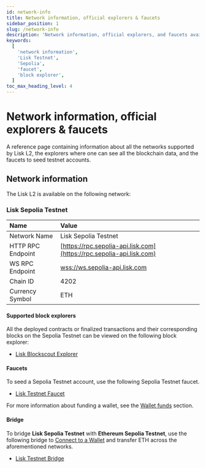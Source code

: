 ```yaml
---
id: network-info
title: Network information, official explorers & faucets
sidebar_position: 1
slug: /network-info
description: 'Network information, official explorers, and faucets available for Lisk L2 network.'
keywords:
  [
    'network information',
    'Lisk Testnet',
    'Sepolia',
    'faucet',
    'block explorer',
  ]
toc_max_heading_level: 4
---
```


# Network information, official explorers & faucets
A reference page containing information about all the networks supported by Lisk L2, the explorers where one can see all the blockchain data, and the faucets to seed testnet accounts.

## Network information
The Lisk L2 is available on the following network:

### Lisk Sepolia Testnet

| Name            | Value                                                                       |
| :-------------- | :-------------------------------------------------------------------------- |
| Network Name    | Lisk Sepolia Testnet                                                        |
| HTTP RPC Endpoint    | [https://rpc.sepolia-api.lisk.com](https://rpc.sepolia-api.lisk.com)        |
| WS RPC Endpoint    | [wss://ws.sepolia-api.lisk.com](wss://ws.sepolia-api.lisk.com)        |
| Chain ID        | 4202                                                                        |
| Currency Symbol | ETH                                                                         |

#### Supported block explorers
All the deployed contracts or finalized transactions and their corresponding blocks on the Sepolia Testnet can be viewed on the following block explorer:

- [Lisk Blockscout Explorer](https://sepolia-blockscout.lisk.com/)

#### Faucets
To seed a Sepolia Testnet account, use the following Sepolia Testnet faucet.

- [Lisk Testnet Faucet](https://sepoliafaucet.com)

For more information about funding a wallet, see the [Wallet funds](building-on-lisk/deploying-a-smart-contract#wallet-funds) section.

#### Bridge
To bridge **Lisk Sepolia Testnet** with **Ethereum Sepolia Testnet**, use the following bridge to [Connect to a Wallet](connecting-to-a-wallet) and transfer ETH across the aforementioned networks.

- [Lisk Testnet Bridge](https://sepolia-bridge.lisk.com/bridge/lisk-sepolia-testnet)